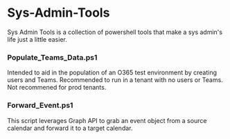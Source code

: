 # Sys-Admin-Tools
Sys Admin Tools is a collection of powershell tools that make a sys admin's life just a little easier. 
<br>

### Populate_Teams_Data.ps1
Intended to aid in the population of an O365 test environment by creating users and Teams. Recommended to run in a tenant with no users or Teams. Not recommened for prod tenants.
<br>

### Forward_Event.ps1
This script leverages Graph API to grab an event object from a source calendar and forward it to a target calendar.
<br>
